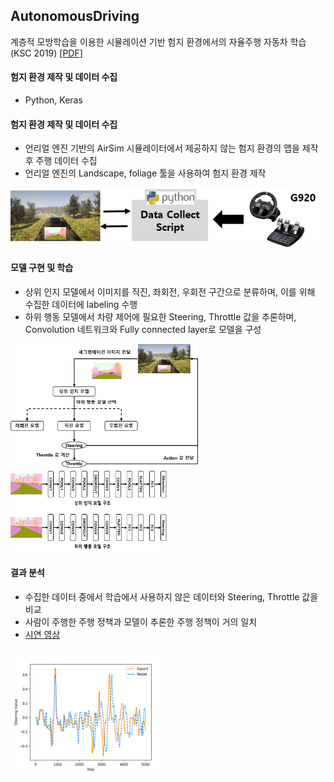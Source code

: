 ## AutonomousDriving
계층적 모방학습을 이용한 시뮬레이션 기반 험지 환경에서의 자율주행 자동차 학습 (KSC 2019) <a href="https://cilab.gist.ac.kr/hp/wp-content/uploads/publications/domestic_conference/2019/ksc_dhpark.pdf">[PDF]</a>

#### 험지 환경 제작 및 데이터 수집
- Python, Keras

#### 험지 환경 제작 및 데이터 수집
- 언리얼 엔진 기반의 AirSim 시뮬레이터에서 제공하지 않는 험지 환경의 맵을 제작 후 주행 데이터 수집
- 언리얼 엔진의 Landscape, foliage 툴을 사용하여 험지 환경 제작
<img src="./assets/1.png">

#### 모델 구현 및 학습
- 상위 인지 모델에서 이미지를 직진, 좌회전, 우회전 구간으로 분류하며, 이를 위해 수집한 데이터에 labeling 수행
- 하위 행동 모델에서 차량 제어에 필요한 Steering, Throttle 값을 추론하며, Convolution 네트워크와 Fully connected layer로 모델을 구성

<p float="left">
<img src="./assets/2.png" width=300 height=200 />
<img src="./assets/3.png" width=250 height=130 >
</p>

#### 결과 분석
- 수집한 데이터 중에서 학습에서 사용하지 않은 데이터와 Steering, Throttle 값을 비교
- 사람이 주행한 주행 정책과 모델이 추론한 주행 정책이 거의 일치
- <a href="https://youtu.be/RNCdDFeXFdc">시연 영상</a>
<img src="./assets/4.png" width=250 height=200 />
